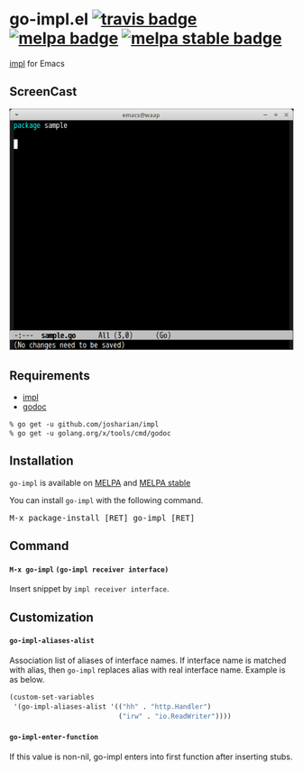 # go-impl.el [![travis badge][travis-badge]][travis-link] [![melpa badge][melpa-badge]][melpa-link] [![melpa stable badge][melpa-stable-badge]][melpa-stable-link]

[impl](https://github.com/josharian/impl) for Emacs

## ScreenCast

![Screencast of go-impl.el](image/go-impl.gif)


## Requirements

- [impl](https://github.com/josharian/impl)
- [godoc](https://godoc.org/golang.org/x/tools/cmd/godoc)

```
% go get -u github.com/josharian/impl
% go get -u golang.org/x/tools/cmd/godoc
```


## Installation

`go-impl` is available on [MELPA](https://melpa.org/) and [MELPA stable](https://stable.melpa.org/)

You can install `go-impl` with the following command.

<kbd>M-x package-install [RET] go-impl [RET]</kbd>


## Command

#### `M-x go-impl` `(go-impl receiver interface)`

Insert snippet by `impl receiver interface`.


## Customization

#### `go-impl-aliases-alist`

Association list of aliases of interface names. If interface name is matched
with alias, then `go-impl` replaces alias with real interface name. Example is as below.

```lisp
(custom-set-variables
 '(go-impl-aliases-alist '(("hh" . "http.Handler")
                           ("irw" . "io.ReadWriter"))))
```


#### `go-impl-enter-function`

If this value is non-nil, go-impl enters into first function after inserting stubs.

[travis-badge]: https://travis-ci.org/syohex/emacs-go-impl.svg
[travis-link]: https://travis-ci.org/syohex/emacs-go-impl
[melpa-link]: https://melpa.org/#/go-impl
[melpa-stable-link]: https://stable.melpa.org/#/go-impl
[melpa-badge]: https://melpa.org/packages/go-impl-badge.svg
[melpa-stable-badge]: https://stable.melpa.org/packages/go-impl-badge.svg
